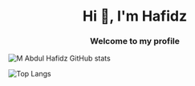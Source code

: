<h1 align="center">Hi 👋, I'm Hafidz</h1>
<h3 align="center">Welcome to my profile</h3>

![M Abdul Hafidz GitHub stats](https://github-readme-stats.vercel.app/api?username=mabdulhafidz&show_icons=true&theme=dark)

![Top Langs](https://github-readme-stats.vercel.app/api/top-langs/?username=mabdulhafidz&layout=compact&theme=dark)

